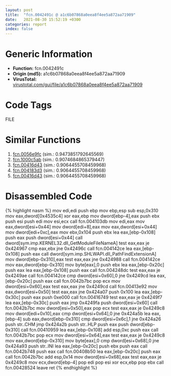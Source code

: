 ```yaml
---
layout: post
title:  "fcn.0042491c @ a1c6b07868a0eea8f4ee5a872aa71909"
date:   2021-08-30 15:52:19 +0300
categories: report
index: false
---
```


# Generic Information
- **Function:** fcn.0042491c
- **Origin (md5):** a1c6b07868a0eea8f4ee5a872aa71909
- **VirusTotal:** [virustotal.com/gui/file/a1c6b07868a0eea8f4ee5a872aa71909][virustotal_ref]

# Code Tags
<span class="tag" id="FILE">FILE</span>


# Similar Functions

1. [fcn.0056e9fc][similar_1_ref] (sim.: 0.9473851792645569)
2. [fcn.1000c5ab][similar_2_ref] (sim.: 0.9074684865379447)
3. [fcn.00416d43][similar_3_ref] (sim.: 0.9064455708459968)
4. [fcn.004183d3][similar_4_ref] (sim.: 0.9064455708459968)
5. [fcn.00416d43][similar_5_ref] (sim.: 0.9064455708459968)


# Disassembled Code

{% highlight nasm %}
mov edi,edi
push ebp
mov ebp,esp
sub esp,0x310
mov eax,dword[0x4535c4]
xor eax,ebp
mov dword[ebp-4],eax
push ebx
push esi
push edi
mov esi,ecx
call fcn.004103db
mov edi,eax
mov eax,dword[esi+0x44]
mov dword[edi+8],eax
mov eax,dword[esi+0x44]
mov dword[edi+0xc],eax
mov ebx,0x104
push ebx
lea eax,[ebp-0x108]
push eax
push dword[esi+0x44]
call dword[sym.imp.KERNEL32.dll_GetModuleFileNameA]
test eax,eax
je 0x424967
cmp eax,ebx
jne 0x42496c
call fcn.004142ce
lea eax,[ebp-0x108]
push eax
call dword[sym.imp.SHLWAPI.dll_PathFindExtensionA]
mov dword[ebp-0x310],eax
test eax,eax
jne 0x424988
call fcn.004142ce
mov eax,dword[ebp-0x310]
mov byte[eax],0
push ebx
lea eax,[ebp-0x20c]
push eax
lea eax,[ebp-0x108]
push eax
call fcn.004248dc
test eax,eax
je 0x4249ae
call fcn.004142ce
cmp dword[esi+0x60],0
jne 0x4249cd
lea eax,[ebp-0x20c]
push eax
call fcn.0042b7bc
pop ecx
mov dword[esi+0x60],eax
test eax,eax
jne 0x4249cd
call fcn.00413e92
mov eax,dword[esi+0x50]
test eax,eax
jne 0x424a07
push 0x100
lea eax,[ebp-0x30c]
push eax
push 0xe000
call fcn.00416749
test eax,eax
je 0x4249f7
lea eax,[ebp-0x30c]
push eax
jmp 0x4249fa
push dword[esi+0x60]
call fcn.0042b7bc
mov dword[esi+0x50],eax
pop ecx
test eax,eax
je 0x4249c8
mov dword[edi+0x10],eax
cmp dword[esi+0x64],0
jne 0x424a5b
lea eax,[ebp-4]
sub eax,dword[ebp-0x310]
cmp dword[esi+0x6c],1
jne 0x424a26
push str..CHM
jmp 0x424a2b
push str..HLP
push eax
push dword[ebp-0x310]
call fcn.00410959
lea eax,[ebp-0x108]
add esp,0xc
push eax
call fcn.0042b7bc
pop ecx
mov dword[esi+0x64],eax
test eax,eax
je 0x4249c8
mov eax,dword[ebp-0x310]
mov byte[eax],0
cmp dword[esi+0x68],0
jne 0x424a93
push str..INI
lea eax,[ebp-0x20c]
push ebx
push eax
call fcn.0042b748
push eax
call fcn.00408b50
lea eax,[ebp-0x20c]
push eax
call fcn.0042b7bc
add esp,0x14
mov dword[esi+0x68],eax
test eax,eax
je 0x4249c8
mov ecx,dword[ebp-4]
pop edi
pop esi
xor ecx,ebp
pop ebx
call fcn.00428524
leave
ret
{% endhighlight %}


[similar_1_ref]: /report/fcn.0056e9fc@c60344b51fa39a329b92557d24ff7670
[similar_2_ref]: /report/fcn.1000c5ab@090dc3a8da6aa33c667b678303e4bdd6
[similar_3_ref]: /report/fcn.00416d43@a314f14b11fc4f772a3e30c11b5cb1d4
[similar_4_ref]: /report/fcn.004183d3@f5b8476c36459986b226c45654aeb016
[similar_5_ref]: /report/fcn.00416d43@bed9ebae5dcb4fc234ee0bdf6551cea7
[virustotal_ref]: https://www.virustotal.com/gui/file/a1c6b07868a0eea8f4ee5a872aa71909